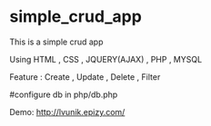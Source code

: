 # simple_crud_app
This is a simple crud app

Using HTML , CSS , JQUERY(AJAX) , PHP , MYSQL

Feature : Create , Update , Delete , Filter

#configure db in php/db.php

Demo:  http://lvunik.epizy.com/

